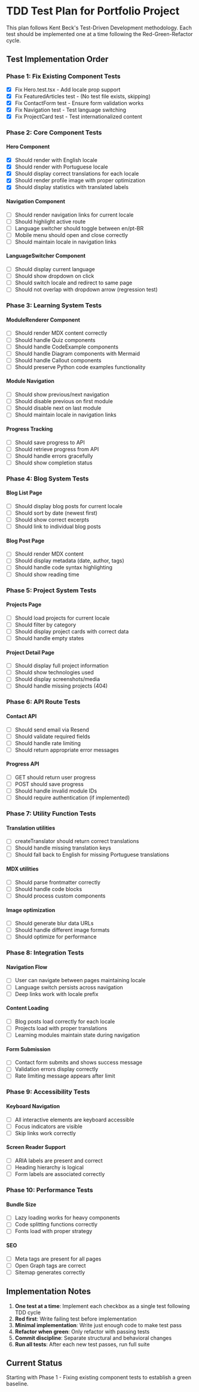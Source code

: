 # TDD Test Plan for Portfolio Project

This plan follows Kent Beck's Test-Driven Development methodology. Each test should be implemented one at a time following the Red-Green-Refactor cycle.

## Test Implementation Order

### Phase 1: Fix Existing Component Tests

- [x] Fix Hero.test.tsx - Add locale prop support
- [x] Fix FeaturedArticles test - (No test file exists, skipping)
- [x] Fix ContactForm test - Ensure form validation works
- [x] Fix Navigation test - Test language switching
- [x] Fix ProjectCard test - Test internationalized content

### Phase 2: Core Component Tests

#### Hero Component
- [x] Should render with English locale
- [x] Should render with Portuguese locale
- [x] Should display correct translations for each locale
- [x] Should render profile image with proper optimization
- [x] Should display statistics with translated labels

#### Navigation Component
- [ ] Should render navigation links for current locale
- [ ] Should highlight active route
- [ ] Language switcher should toggle between en/pt-BR
- [ ] Mobile menu should open and close correctly
- [ ] Should maintain locale in navigation links

#### LanguageSwitcher Component
- [ ] Should display current language
- [ ] Should show dropdown on click
- [ ] Should switch locale and redirect to same page
- [ ] Should not overlap with dropdown arrow (regression test)

### Phase 3: Learning System Tests

#### ModuleRenderer Component
- [ ] Should render MDX content correctly
- [ ] Should handle Quiz components
- [ ] Should handle CodeExample components
- [ ] Should handle Diagram components with Mermaid
- [ ] Should handle Callout components
- [ ] Should preserve Python code examples functionality

#### Module Navigation
- [ ] Should show previous/next navigation
- [ ] Should disable previous on first module
- [ ] Should disable next on last module
- [ ] Should maintain locale in navigation links

#### Progress Tracking
- [ ] Should save progress to API
- [ ] Should retrieve progress from API
- [ ] Should handle errors gracefully
- [ ] Should show completion status

### Phase 4: Blog System Tests

#### Blog List Page
- [ ] Should display blog posts for current locale
- [ ] Should sort by date (newest first)
- [ ] Should show correct excerpts
- [ ] Should link to individual blog posts

#### Blog Post Page
- [ ] Should render MDX content
- [ ] Should display metadata (date, author, tags)
- [ ] Should handle code syntax highlighting
- [ ] Should show reading time

### Phase 5: Project System Tests

#### Projects Page
- [ ] Should load projects for current locale
- [ ] Should filter by category
- [ ] Should display project cards with correct data
- [ ] Should handle empty states

#### Project Detail Page
- [ ] Should display full project information
- [ ] Should show technologies used
- [ ] Should display screenshots/media
- [ ] Should handle missing projects (404)

### Phase 6: API Route Tests

#### Contact API
- [ ] Should send email via Resend
- [ ] Should validate required fields
- [ ] Should handle rate limiting
- [ ] Should return appropriate error messages

#### Progress API
- [ ] GET should return user progress
- [ ] POST should save progress
- [ ] Should handle invalid module IDs
- [ ] Should require authentication (if implemented)

### Phase 7: Utility Function Tests

#### Translation utilities
- [ ] createTranslator should return correct translations
- [ ] Should handle missing translation keys
- [ ] Should fall back to English for missing Portuguese translations

#### MDX utilities
- [ ] Should parse frontmatter correctly
- [ ] Should handle code blocks
- [ ] Should process custom components

#### Image optimization
- [ ] Should generate blur data URLs
- [ ] Should handle different image formats
- [ ] Should optimize for performance

### Phase 8: Integration Tests

#### Navigation Flow
- [ ] User can navigate between pages maintaining locale
- [ ] Language switch persists across navigation
- [ ] Deep links work with locale prefix

#### Content Loading
- [ ] Blog posts load correctly for each locale
- [ ] Projects load with proper translations
- [ ] Learning modules maintain state during navigation

#### Form Submission
- [ ] Contact form submits and shows success message
- [ ] Validation errors display correctly
- [ ] Rate limiting message appears after limit

### Phase 9: Accessibility Tests

#### Keyboard Navigation
- [ ] All interactive elements are keyboard accessible
- [ ] Focus indicators are visible
- [ ] Skip links work correctly

#### Screen Reader Support
- [ ] ARIA labels are present and correct
- [ ] Heading hierarchy is logical
- [ ] Form labels are associated correctly

### Phase 10: Performance Tests

#### Bundle Size
- [ ] Lazy loading works for heavy components
- [ ] Code splitting functions correctly
- [ ] Fonts load with proper strategy

#### SEO
- [ ] Meta tags are present for all pages
- [ ] Open Graph tags are correct
- [ ] Sitemap generates correctly

## Implementation Notes

1. **One test at a time**: Implement each checkbox as a single test following TDD cycle
2. **Red first**: Write failing test before implementation
3. **Minimal implementation**: Write just enough code to make test pass
4. **Refactor when green**: Only refactor with passing tests
5. **Commit discipline**: Separate structural and behavioral changes
6. **Run all tests**: After each new test passes, run full suite

## Current Status

Starting with Phase 1 - Fixing existing component tests to establish a green baseline.